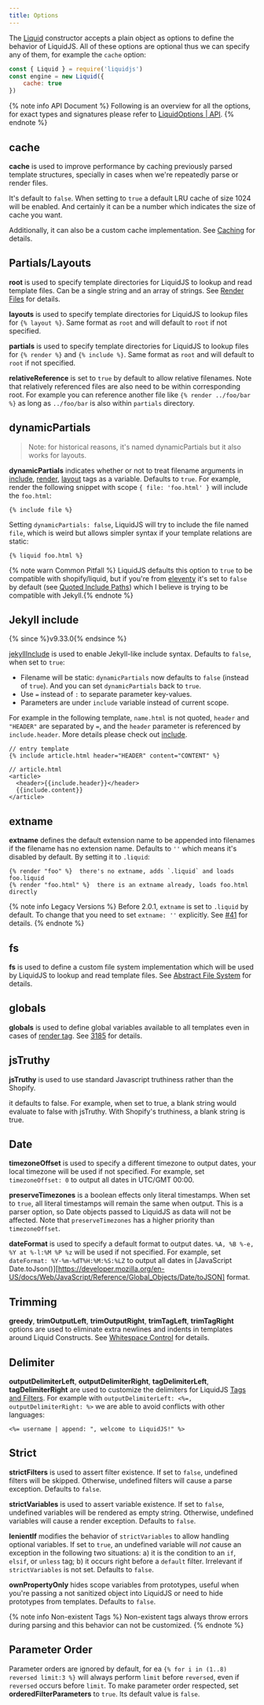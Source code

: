 ```yaml
---
title: Options
---
```


The [Liquid][liquid] constructor accepts a plain object as options to define the behavior of LiquidJS. All of these options are optional thus we can specify any of them, for example the `cache` option:

```javascript
const { Liquid } = require('liquidjs')
const engine = new Liquid({
    cache: true
})
```

{% note info API Document %}
Following is an overview for all the options, for exact types and signatures please refer to <a href="https://liquidjs.com/api/interfaces/liquid_options_.liquidoptions.html" target="_self">LiquidOptions | API</a>.
{% endnote %}

## cache

**cache** is used to improve performance by caching previously parsed template structures, specially in cases when we're repeatedly parse or render files.

It's default to `false`. When setting to `true` a default LRU cache of size 1024 will be enabled. And certainly it can be a number which indicates the size of cache you want.

Additionally, it can also be a custom cache implementation. See [Caching][caching] for details.

## Partials/Layouts

**root** is used to specify template directories for LiquidJS to lookup and read template files. Can be a single string and an array of strings. See [Render Files][render-file] for details.

**layouts** is used to specify template directories for LiquidJS to lookup files for `{% layout %}`. Same format as `root` and will default to `root` if not specified.

**partials** is used to specify template directories for LiquidJS to lookup files for `{% render %}` and `{% include %}`. Same format as `root` and will default to `root` if not specified.

**relativeReference** is set to `true` by default to allow relative filenames. Note that relatively referenced files are also need to be within corresponding root. For example you can reference another file like `{% render ../foo/bar %}` as long as `../foo/bar` is also within `partials` directory.

## dynamicPartials

> Note: for historical reasons, it's named dynamicPartials but it also works for layouts.

**dynamicPartials** indicates whether or not to treat filename arguments in [include][include], [render][render], [layout][layout] tags as a variable. Defaults to `true`. For example, render the following snippet with scope `{ file: 'foo.html' }` will include the `foo.html`:

```liquid
{% include file %}
```

Setting `dynamicPartials: false`, LiquidJS will try to include the file named `file`, which is weird but allows simpler syntax if your template relations are static:

```liquid
{% liquid foo.html %}
```

{% note warn Common Pitfall %}
LiquidJS defaults this option to <code>true</code> to be compatible with shopify/liquid, but if you're from <a href="https://github.com/11ty/eleventy" target="_blank">eleventy</a> it's set to <code>false</code> by default (see <a href="https://www.11ty.dev/docs/languages/liquid/#quoted-include-paths" target="_blank">Quoted Include Paths</a>) which I believe is trying to be compatible with Jekyll.{% endnote %}

## Jekyll include

{% since %}v9.33.0{% endsince %}

[jekyllInclude][jekyllInclude] is used to enable Jekyll-like include syntax. Defaults to `false`, when set to `true`:

- Filename will be static: `dynamicPartials` now defaults to `false` (instead of `true`). And you can set `dynamicPartials` back to `true`.
- Use `=` instead of `:` to separate parameter key-values.
- Parameters are under `include` variable instead of current scope.

For example in the following template, `name.html` is not quoted, `header` and `"HEADER"` are separated by `=`, and the `header` parameter is referenced by `include.header`. More details please check out [include][include].

```liquid
// entry template
{% include article.html header="HEADER" content="CONTENT" %}

// article.html
<article>
  <header>{{include.header}}</header>
  {{include.content}}
</article>
```

## extname

**extname** defines the default extension name to be appended into filenames if the filename has no extension name. Defaults to `''` which means it's disabled by default. By setting it to `.liquid`:

```liquid
{% render "foo" %}  there's no extname, adds `.liquid` and loads foo.liquid
{% render "foo.html" %}  there is an extname already, loads foo.html directly
```

{% note info Legacy Versions %}
Before 2.0.1, <code>extname</code> is set to `.liquid` by default. To change that you need to set <code>extname: ''</code> explicitly. See <a href="https://github.com/harttle/liquidjs/issues/41" target="_blank">#41</a> for details.
{% endnote %}

## fs

**fs** is used to define a custom file system implementation which will be used by LiquidJS to lookup and read template files. See [Abstract File System][abstract-fs] for details.

## globals

**globals** is used to define global variables available to all templates even in cases of [render tag][render]. See [3185][185] for details.

## jsTruthy

**jsTruthy** is used to use standard Javascript truthiness rather than the Shopify.

it defaults to false.  For example, when set to true, a blank string would evaluate to false with jsTruthy. With Shopify's truthiness, a blank string is true.

## Date

**timezoneOffset** is used to specify a different timezone to output dates, your local timezone will be used if not specified. For example, set `timezoneOffset: 0` to output all dates in UTC/GMT 00:00.

**preserveTimezones** is a boolean effects only literal timestamps. When set to `true`, all literal timestamps will remain the same when output. This is a parser option, so Date objects passed to LiquidJS as data will not be affected. Note that `preserveTimezones` has a higher priority than `timezoneOffset`.

**dateFormat** is used to specify a default format to output dates. `%A, %B %-e, %Y at %-l:%M %P %z` will be used if not specified. For example, set `dateFormat: %Y-%m-%dT%H:%M:%S:%LZ` to output all dates in [JavaScript Date.toJson()][https://developer.mozilla.org/en-US/docs/Web/JavaScript/Reference/Global_Objects/Date/toJSON] format.

## Trimming

**greedy**, **trimOutputLeft**, **trimOutputRight**, **trimTagLeft**, **trimTagRight** options are used to eliminate extra newlines and indents in templates around Liquid Constructs. See [Whitespace Control][wc] for details.

## Delimiter

**outputDelimiterLeft**, **outputDelimiterRight**, **tagDelimiterLeft**, **tagDelimiterRight** are used to customize the delimiters for LiquidJS [Tags and Filters][intro]. For example with `outputDelimiterLeft: <%=, outputDelimiterRight: %>` we are able to avoid conflicts with other languages:

```ejs
<%= username | append: ", welcome to LiquidJS!" %>
```

## Strict

**strictFilters** is used to assert filter existence. If set to `false`, undefined filters will be skipped. Otherwise, undefined filters will cause a parse exception. Defaults to `false`.

**strictVariables** is used to assert variable existence.  If set to `false`, undefined variables will be rendered as empty string.  Otherwise, undefined variables will cause a render exception. Defaults to `false`.

**lenientIf** modifies the behavior of `strictVariables` to allow handling optional variables. If set to `true`, an undefined variable will *not* cause an exception in the following two situations: a) it is the condition to an `if`, `elsif`, or `unless` tag; b) it occurs right before a `default` filter. Irrelevant if `strictVariables` is not set. Defaults to `false`.

**ownPropertyOnly** hides scope variables from prototypes, useful when you're passing a not sanitized object into LiquidJS or need to hide prototypes from templates. Defaults to `false`.

{% note info Non-existent Tags %}
Non-existent tags always throw errors during parsing and this behavior can not be customized.
{% endnote %}

## Parameter Order

Parameter orders are ignored by default, for ea `{% for i in (1..8) reversed limit:3 %}` will always perform `limit` before `reversed`, even if `reversed` occurs before `limit`. To make parameter order respected, set **orderedFilterParameters** to `true`. Its default value is `false`.

[liquid]: ../api/classes/liquid_.liquid.html
[caching]: ./caching.html
[abstract-fs]: ./render-file.html#Abstract-File-System
[render-file]: ./render-file.html
[185]: https://github.com/harttle/liquidjs/issues/185
[render]: ../tags/render.html
[include]: ../tags/include.html
[layout]: ../tags/layout.html
[wc]: ./whitespace-control.html
[intro]: ./intro-to-liquid.html
[jekyllInclude]: ../api/interfaces/liquid_options_.liquidoptions.html#Optional-jekyllInclude
